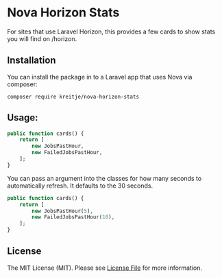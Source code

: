 # Nova Horizon Stats
For sites that use Laravel Horizon, this provides a few cards to show stats you will find on /horizon. 

## Installation

You can install the package in to a Laravel app that uses Nova via composer:
```
composer require kreitje/nova-horizon-stats
```

## Usage:
```php
public function cards() {
    return [
        new JobsPastHour,
        new FailedJobsPastHour,
    ];
}
```

You can pass an argument into the classes for how many seconds to automatically refresh. It defaults to the 30 seconds.

```php
public function cards() {
    return [
        new JobsPastHour(5),
        new FailedJobsPastHour(10),
    ];
}
```

## License

The MIT License (MIT). Please see [License File](LICENSE.md) for more information.